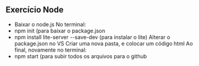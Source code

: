 ## Exercício Node

* Baixar o node.js
No terminal:
* npm init (para baixar o package.json
* npm install lite-server --save-dev (para instalar o lite)
Alterar o package.json no VS
Criar uma nova pasta, e colocar um código html
Ao final, novamente no terminal:
* npm start (para subir todos os arquivos para o github
